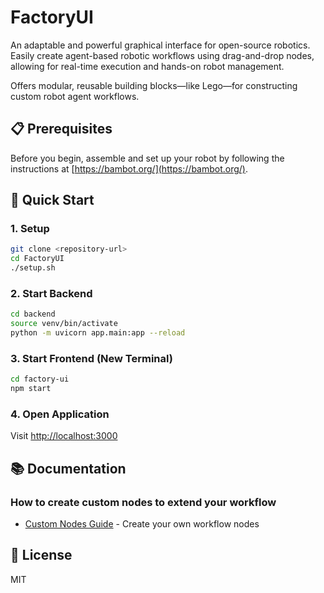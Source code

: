 # FactoryUI

An adaptable and powerful graphical interface for open-source robotics. Easily create agent-based robotic workflows using drag-and-drop nodes, allowing for real-time execution and hands-on robot management.

Offers modular, reusable building blocks—like Lego—for constructing custom robot agent workflows.

## 📋 Prerequisites

Before you begin, assemble and set up your robot by following the instructions at [https://bambot.org/](https://bambot.org/).


## 🚀 Quick Start

### 1. Setup
```bash
git clone <repository-url>
cd FactoryUI
./setup.sh
```

### 2. Start Backend
```bash
cd backend
source venv/bin/activate
python -m uvicorn app.main:app --reload
```

### 3. Start Frontend (New Terminal)
```bash
cd factory-ui
npm start
```

### 4. Open Application
Visit [http://localhost:3000](http://localhost:3000)

## 📚 Documentation

### How to create custom nodes to extend your workflow
- [Custom Nodes Guide](backend/custom_nodes/README.md) - Create your own workflow nodes


## 📄 License

MIT